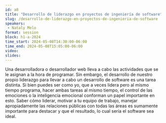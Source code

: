 ```yaml
---
id: a8
title: "Desarrollo de liderazgo en proyectos de ingeniería de software"
slug: /desarrollo-de-liderazgo-en-proyectos-de-ingenieria-de-software
speakers:
 - Nataly Melo
format: session
block: h1-a-2024
time_start: 2024-05-08T14:30:00-06:00
time_end: 2024-05-08T15:05:00-06:00
video:
slides:
---
```


Una desarrolladora o desarrollador web lleva a cabo las actividades que se le asignan a la hora de programar. Sin embargo, el desarrollo de nuestro propio liderazgo para llevar a cabo un desarrollo de software es una tarea distinta. Si bien puedes ser como yo, que a veces lidera pero al mismo tiempo programa, hacer ambas tareas al mismo tiempo, el control de las emociones o la inteligencia emocional conforman un papel importante en esto. Saber cómo liderar, motivar a tu equipo de trabajo, manejar apropiadamente las relaciones públicas con todas las áreas es sumamente importante para destacar y que el resultado, lo cual sería el software sea ideal.